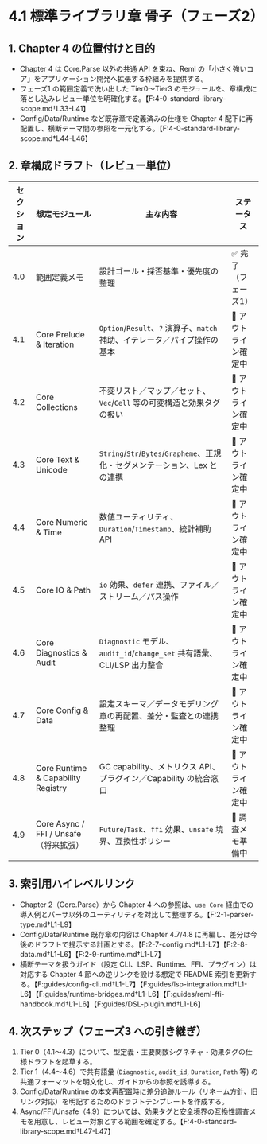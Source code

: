 # 4.1 標準ライブラリ章 骨子（フェーズ2）

## 1. Chapter 4 の位置付けと目的
- Chapter 4 は Core.Parse 以外の共通 API を束ね、Reml の「小さく強いコア」をアプリケーション開発へ拡張する枠組みを提供する。
- フェーズ1 の範囲定義で洗い出した Tier0〜Tier3 のモジュールを、章構成に落とし込みレビュー単位を明確化する。【F:4-0-standard-library-scope.md†L33-L41】
- Config/Data/Runtime など既存章で定義済みの仕様を Chapter 4 配下に再配置し、横断テーマ間の参照を一元化する。【F:4-0-standard-library-scope.md†L44-L46】

## 2. 章構成ドラフト（レビュー単位）
| セクション | 想定モジュール | 主な内容 | ステータス |
| --- | --- | --- | --- |
| 4.0 | 範囲定義メモ | 設計ゴール・採否基準・優先度の整理 | ✅ 完了（フェーズ1） |
| 4.1 | Core Prelude & Iteration | `Option`/`Result`、`?` 演算子、`match` 補助、イテレータ／パイプ操作の基本 | 📝 アウトライン確定中 |
| 4.2 | Core Collections | 不変リスト／マップ／セット、`Vec`/`Cell` 等の可変構造と効果タグの扱い | 📝 アウトライン確定中 |
| 4.3 | Core Text & Unicode | `String`/`Str`/`Bytes`/`Grapheme`、正規化・セグメンテーション、Lex との連携 | 📝 アウトライン確定中 |
| 4.4 | Core Numeric & Time | 数値ユーティリティ、`Duration`/`Timestamp`、統計補助 API | 📝 アウトライン確定中 |
| 4.5 | Core IO & Path | `io` 効果、`defer` 連携、ファイル／ストリーム／パス操作 | 📝 アウトライン確定中 |
| 4.6 | Core Diagnostics & Audit | `Diagnostic` モデル、`audit_id`/`change_set` 共有語彙、CLI/LSP 出力整合 | 📝 アウトライン確定中 |
| 4.7 | Core Config & Data | 設定スキーマ／データモデリング章の再配置、差分・監査との連携整理 | 📝 アウトライン確定中 |
| 4.8 | Core Runtime & Capability Registry | GC capability、メトリクス API、プラグイン／Capability の統合窓口 | 📝 アウトライン確定中 |
| 4.9 | Core Async / FFI / Unsafe（将来拡張） | `Future`/`Task`、`ffi` 効果、`unsafe` 境界、互換性ポリシー | 🧭 調査メモ準備中 |

## 3. 索引用ハイレベルリンク
- Chapter 2（Core.Parse）から Chapter 4 への参照は、`use Core` 経由での導入例とパーサ以外のユーティリティを対比して整理する。【F:2-1-parser-type.md†L1-L9】
- Config/Data/Runtime 既存章の内容は Chapter 4.7/4.8 に再編し、差分は今後のドラフトで提示する計画とする。【F:2-7-config.md†L1-L7】【F:2-8-data.md†L1-L6】【F:2-9-runtime.md†L1-L7】
- 横断テーマを扱うガイド（設定 CLI、LSP、Runtime、FFI、プラグイン）は対応する Chapter 4 節への逆リンクを設ける想定で README 索引を更新する。【F:guides/config-cli.md†L1-L7】【F:guides/lsp-integration.md†L1-L6】【F:guides/runtime-bridges.md†L1-L6】【F:guides/reml-ffi-handbook.md†L1-L6】【F:guides/DSL-plugin.md†L1-L6】

## 4. 次ステップ（フェーズ3 への引き継ぎ）
1. Tier 0（4.1〜4.3）について、型定義・主要関数シグネチャ・効果タグの仕様ドラフトを起草する。
2. Tier 1（4.4〜4.6）で共有語彙 (`Diagnostic`, `audit_id`, `Duration`, `Path` 等) の共通フォーマットを明文化し、ガイドからの参照を誘導する。
3. Config/Data/Runtime の本文再配置時に差分追跡ルール（リネーム方針、旧リンク対応）を明記するためのドラフトテンプレートを作成する。
4. Async/FFI/Unsafe（4.9）については、効果タグと安全境界の互換性調査メモを用意し、レビュー対象とする範囲を確定する。【F:4-0-standard-library-scope.md†L47-L47】
